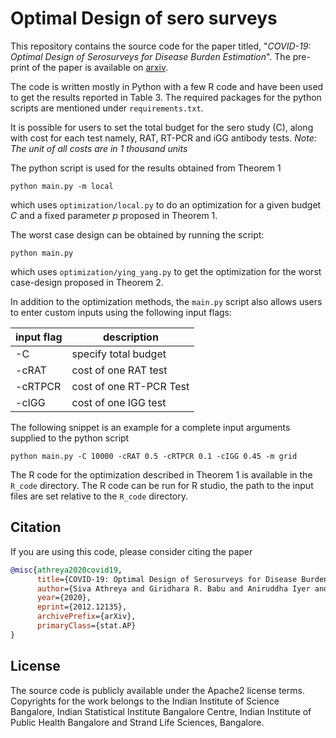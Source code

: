 # Optimal Design of sero surveys 
This repository contains the source code for the paper titled, "*COVID-19: Optimal Design of Serosurveys for Disease Burden Estimation*". The pre-print of the paper is available on [arxiv](http://arxiv.org/abs/2012.12135).

The code is written mostly in Python with a few R code and have been used to get the results reported in Table 3. The required packages for the python scripts are mentioned under `requirements.txt`.

It is possible for users to set the total budget for the sero study (C), along with cost for each test namely, RAT, RT-PCR and iGG antibody tests. *Note: The unit of all costs are in 1 thousand units*

The python script is used for the results obtained from Theorem 1

```shell
python main.py -m local
```
which uses `optimization/local.py` to do an optimization for a given budget $C$ and a fixed parameter $p$ proposed in Theorem 1.

The worst case design can be obtained by running the script:

```shell
python main.py 
```
which uses `optimization/ying_yang.py` to get the optimization for the worst case-design proposed in Theorem  2.

In addition to the optimization methods, the `main.py` script also allows users to enter custom inputs using the following input flags:

input flag| description
---|---|
-C | specify total budget
-cRAT | cost of one RAT test
-cRTPCR | cost of one RT-PCR Test
-cIGG | cost of one IGG test

The following snippet is an example for a complete input arguments supplied to the python script

```shell
python main.py -C 10000 -cRAT 0.5 -cRTPCR 0.1 -cIGG 0.45 -m grid
```


The R code for the optimization described in Theorem 1 is available in the `R_code` directory. The R code can be run for R studio, the path to the input files are set relative to the `R_code` directory.

## Citation
If you are using this code, please consider citing the paper
```bibtex
@misc{athreya2020covid19,
      title={COVID-19: Optimal Design of Serosurveys for Disease Burden Estimation}, 
      author={Siva Athreya and Giridhara R. Babu and Aniruddha Iyer and Mohammed Minhaas B. S. and Nihesh Rathod and Sharad Shriram and Rajesh Sundaresan and Nidhin Koshy Vaidhiyan and Sarath Yasodharan},
      year={2020},
      eprint={2012.12135},
      archivePrefix={arXiv},
      primaryClass={stat.AP}
}
```

## License
The source code is publicly available under the Apache2 license terms.
Copyrights for the work belongs to the Indian Institute of Science Bangalore, Indian Statistical Institute Bangalore Centre, Indian Institute of Public Health Bangalore and Strand Life Sciences, Bangalore.
